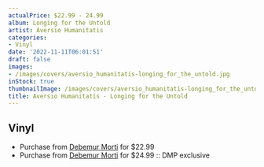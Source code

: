 ```yaml
---
actualPrice: $22.99 - 24.99
album: Longing for the Untold
artist: Aversio Humanitatis
categories:
- Vinyl
date: '2022-11-11T06:01:51'
draft: false
images:
- /images/covers/aversio_humanitatis-longing_for_the_untold.jpg
inStock: true
thumbnailImage: /images/covers/aversio_humanitatis-longing_for_the_untold-thumb.jpg
title: Aversio Humanitatis - Longing for the Untold
---
```


## Vinyl
* Purchase from [Debemur Morti](https://debemurmorti.aisamerch.com/item/128378) for $22.99
* Purchase from [Debemur Morti](https://debemurmorti.aisamerch.com/item/128379) for $24.99 :: DMP exclusive
